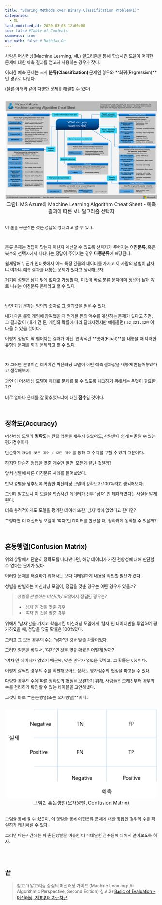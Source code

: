 ```yaml
---
title: "Scoring Methods over Binary Classification Problem(1)"
categories: 
  - ML
last_modified_at: 2020-03-03 12:00:00
toc: false #Table of Contents
comments: true
use_math: false # MathJax On
---
```


사람은 머신러닝(Machine Learning, ML) 알고리즘을 통해 학습시킨 모델이 어떠한 문제에 대한 예측 결과를 얻고자 사용하는 경우가 잦다.

이러한 예측 문제는 크게 **분류(Classification)** 문제인 경우와 **회귀(Regression)**인 경우로 나뉜다.

(물론 아래와 같이 다양한 문제를 해결할 수 있다)

<br>
<center><img src="/assets/images/200303/000.PNG" width="500" ></center>
<center><font size="3em">그림1. MS Azure의 Machine Learning Algorithm Cheat Sheet - 예측 결과에 따른 ML 알고리즘 선택지</font></center>
<br>

이 둘을 구분짓는 것은 정답의 형태라고 할 수 있다.

<br>

분류 문제는 정답이 맞는지 아닌지 계산할 수 있도록 선택지가 주어지는 **이진분류**, 혹은 복수의 선택지에서 나타나는 정답이 주어지는 경우 **다중분류**에 해당된다.

쉽게말해 누군가 인터넷에서 어느 특정 인물의 데이터를 가지고 이 사람의 성별이 남자냐 여자냐 예측 결과를 내놓는 문제가 있다고 생각해보자.

거기에 성별은 남녀 밖에 없다고 가정할 때, 이것이 바로 분류 문제이며 정답이 *남*과 *여*로 나뉘는 이진분류 문제라고 할 수 있다.


<br>

반면 회귀 문제는 임의의 숫자로 그 결과값을 얻을 수 있다.

내가 다음 룰렛 게임에 참여했을 때 얻게될 돈의 액수를 계산하는 문제가 있다고 하면, 그 결과값이 (내가 건 돈, 게임의 확률에 따라 달라지겠지만 예를들면) `52,321.32원` 이 나올 수 있을 것이다.

이렇게 정답이 딱 떨어지는 결과가 아닌, 연속적인 **숫자(Float)**를 내놓을 때 이러한 유형의 문제를 회귀 문제라고 할 수 있다.

<br>

자 그러면 분류이건 회귀이건 머신러닝 모델이 어떤 예측 결과값을 내놓게 만들어놓았다고 생각해보자.

과연 이 머신러닝 모델이 제대로 문제를 풀 수 있도록 체크하기 위해서는 무엇이 필요한가?

비로 얼마나 문제를 잘 맞추었느냐에 대한 **점수**일 것이다.

<br>

## 정확도(Accuracy)

머신러닝 모델의 **정확도**는 관련 학문을 배우지 않았어도, 사람들이 쉽게 떠올릴 수 있는 평가점수이다.

단순하게 `정답을 맞춘 개수 / 모든 개수` 를 통해 그 수치를 구할 수 있기 때문이다.

하지만 단순히 정답을 맞춘 개수만 알면, 모든게 끝난 것일까?

앞서 성별에 따른 이진분류 사례를 들어보았다.

만약 성별을 맞추도록 학습한 머신러닝 모델의 정확도가 100%라고 생각해보자.

그런데 알고보니 이 모델을 학습시킨 데이터가 전부 '남자' 인 데이터였다는 사실을 알게된다.

더욱 충격적이게도 모델을 평가한 데이터 또한 '남자'밖에 없었다고 한다면?

그렇다면 이 머신러닝 모델이 '여자'인 데이터를 만났을 때, 정확하게 동작할 수 있을까?

<br>

## 혼동행렬(Confusion Matrix)

위의 상황에서 단순히 정확도를 나타낸다면, 해당 데이터가 가진 편향성에 대해 판단할 수 없다는 문제가 있다.

이러한 문제를 해결하기 위해서는 보다 디테일하게 내용을 확인할 필요가 있다.

성별을 판별하는 머신러닝 모델이, 정답을 맞춘 경우는 어떤 경우가 있을까?

>
> *성별을 판별하는 머신러닝 모델*에서 정답인 경우는?
> - '남자'인 것을 맞춘 경우
> - '여자'인 것을 맞춘 경우
>

위에서 '남자'만을 가지고 학습시킨 머신러닝 모델에게 '남자'인 데이터만을 투입하여 평가하였을 때, 정답을 맞출 확률은 100%였다.

그리고 그 모든 경우의 수는 '남자'인 것을 맞출 확률이었다.

그러면 질문을 바꿔서, '여자'인 것을 맞출 확률은 어떻게 될까?

'여자'인 데이터가 없었기 때문에, 맞춘 경우가 없었을 것이고, 그 확률은 0%이다.

이렇게 살짝만 경우의 수를 확인해보아도 정확도 평가점수의 헛점을 파고들 수 있다.

다양한 경우의 수에 따른 정확도의 헛점을 보완하기 위해, 사람들은 오래전부터 경우의 수를 편리하게 확인할 수 있는 테이블을 고안해냈다.

그것이 바로 **혼돈행렬(또는 오차행렬)**이다.

<br>
<center><img src="/assets/images/200303/001.png" width="500" ></center>
<center><font size="3em">그림2. 혼돈행렬(오차행렬, Confusion Matrix) </font></center>
<br>

그림을 통해 알 수 있듯이, 이 행렬을 통해 이진분류 문제에 대한 정답인 경우의 수를 확실하게 캐치해낼 수 있다.

그러면 다음시간에는 이 혼돈행렬을 이용한 더 디테일한 점수들에 대해서 알아보도록 하자.

<br>
<br>

끝
-----

> 참고.1) 알고리즘 중심의 머신러닝 가이드 (Machine Learning: An Algorithmic Perspective, Second Edition)
> 참고.2) [Basic of Evaluation - 머신러닝, 지표부터 차근차근](https://subinium.github.io/basic-of-Evaluation/)
